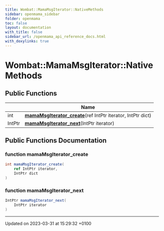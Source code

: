 ```yaml
---
title: Wombat::MamaMsgIterator::NativeMethods
sidebar: openmama_sidebar
folder: openmama
toc: false
layout: documentation
with_title: false
sidebar_url: /openmama_api_reference_docs.html
with_doxylinks: true
---
```


# Wombat::MamaMsgIterator::NativeMethods





## Public Functions

|                | Name           |
| -------------- | -------------- |
| int | **[mamaMsgIterator_create](structWombat_1_1MamaMsgIterator_1_1NativeMethods.html#function-mamamsgiterator-create)**(ref IntPtr iterator, IntPtr dict) |
| IntPtr | **[mamaMsgIterator_next](structWombat_1_1MamaMsgIterator_1_1NativeMethods.html#function-mamamsgiterator-next)**(IntPtr iterator) |

## Public Functions Documentation

### function mamaMsgIterator_create

```csharp
int mamaMsgIterator_create(
    ref IntPtr iterator,
    IntPtr dict
)
```


### function mamaMsgIterator_next

```csharp
IntPtr mamaMsgIterator_next(
    IntPtr iterator
)
```


-------------------------------

Updated on 2023-03-31 at 15:29:32 +0100